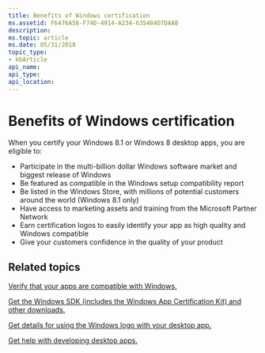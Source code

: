 ```yaml
---
title: Benefits of Windows certification
ms.assetid: F6476A58-F74D-4914-A234-635484D7DAAB
description: 
ms.topic: article
ms.date: 05/31/2018
topic_type: 
- kbArticle
api_name: 
api_type: 
api_location: 
---
```


# Benefits of Windows certification

When you certify your Windows 8.1 or Windows 8 desktop apps, you are eligible to:

-   Participate in the multi-billion dollar Windows software market and biggest release of Windows
-   Be featured as compatible in the Windows setup compatibility report
-   Be listed in the Windows Store, with millions of potential customers around the world (Windows 8.1 only)
-   Have access to marketing assets and training from the Microsoft Partner Network
-   Earn certification logos to easily identify your app as high quality and Windows compatible
-   Give your customers confidence in the quality of your product

## Related topics

<dl> <dt>

[Verify that your apps are compatible with Windows.](https://docs.microsoft.com/windows/desktop/w8cookbook/windows-8-and-windows-server-8-compatibility-cookbook-portal)
</dt> <dt>

[Get the Windows SDK (includes the Windows App Certification Kit) and other downloads.](https://www.microsoft.com/?ref=go)
</dt> <dt>

[Get details for using the Windows logo with your desktop app.](https://docs.microsoft.com/previous-versions/windows/hardware/hck/dn641154(v=vs.85))
</dt> <dt>

[Get help with developing desktop apps.](https://www.microsoft.com/?ref=go)
</dt> </dl>

 

 





